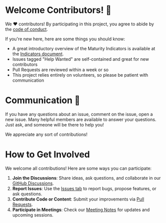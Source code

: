 # Welcome Contributors! 👋
We ♥ contributors! By participating in this project, you agree to abide by the [code of conduct](https://github.com/DPGAlliance/CoP-Maturity-Indicators?tab=coc-ov-file).

If you're new here, here are some things you should know:
- A great introductory overview of the Maturity Indicators is available at the [Indicators document](https://github.com/DPGAlliance/CoP-Maturity-Indicators/tree/main/indicators).
- Issues tagged "Help Wanted" are self-contained and great for new contributors
- Pull Requests are reviewed within a week or so
- This project relies entirely on volunteers, so please be patient with communication

# Communication 💬
If you have any questions about an issue, comment on the issue, open a new issue. 
Many helpful members are available to answer your questions. Just ask, and someone will be there to help you!

We appreciate any sort of contributions!

# **How to Get Involved**
We welcome all contributions! Here are some ways you can participate:

1. **Join the Discussions**: Share ideas, ask questions, and collaborate in our [GitHub Discussions](https://github.com/CoP-Maturity-Indicators/discussions).
2. **Report Issues**: Use the [Issues tab](https://github.com/CoP-Maturity-Indicators/issues) to report bugs, propose features, or ask questions.
3. **Contribute Code or Content**: Submit your improvements via [Pull Requests](https://github.com/CoP-Maturity-Indicators/pulls).
4. **Participate in Meetings**: Check our [Meeting Notes](docs/meeting-notes/) for updates and upcoming sessions.
